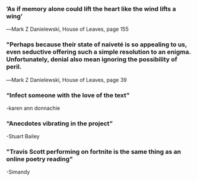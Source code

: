 ### ’As if memory alone could lift the heart like the wind lifts a wing’
 ―Mark Z Danielewski, House of Leaves, page 155
 

### "Perhaps because their state of naiveté is so appealing to us, even seductive offering such a simple resolution to an enigma. Unfortunately, denial also mean ignoring the possibility of peril.
 ―Mark Z Danielewski, House of Leaves, page 39
 

### “Infect someone with the love of the text” 
 -karen ann donnachie
 

### “Anecdotes vibrating in the project” 
 -Stuart Bailey
 

### "Travis Scott performing on fortnite is the same thing as an online poetry reading"
-Simandy
